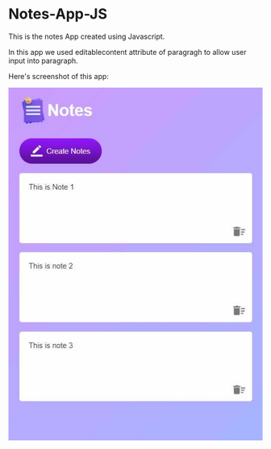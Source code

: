 # Notes-App-JS

This is the notes App created using Javascript.

In this app we used editablecontent attribute of paragragh to allow user input into paragraph.

Here's screenshot of this app:

<img src="images/Screenshot.jpg">

